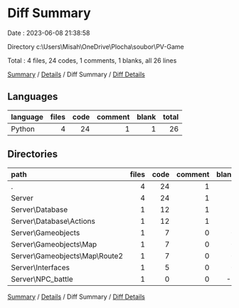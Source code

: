 # Diff Summary

Date : 2023-06-08 21:38:58

Directory c:\\Users\\Misah\\OneDrive\\Plocha\\soubor\\PV-Game

Total : 4 files,  24 codes, 1 comments, 1 blanks, all 26 lines

[Summary](results.md) / [Details](details.md) / Diff Summary / [Diff Details](diff-details.md)

## Languages
| language | files | code | comment | blank | total |
| :--- | ---: | ---: | ---: | ---: | ---: |
| Python | 4 | 24 | 1 | 1 | 26 |

## Directories
| path | files | code | comment | blank | total |
| :--- | ---: | ---: | ---: | ---: | ---: |
| . | 4 | 24 | 1 | 1 | 26 |
| Server | 4 | 24 | 1 | 1 | 26 |
| Server\\Database | 1 | 12 | 1 | 2 | 15 |
| Server\\Database\\Actions | 1 | 12 | 1 | 2 | 15 |
| Server\\Gameobjects | 1 | 7 | 0 | 0 | 7 |
| Server\\Gameobjects\\Map | 1 | 7 | 0 | 0 | 7 |
| Server\\Gameobjects\\Map\\Route2 | 1 | 7 | 0 | 0 | 7 |
| Server\\Interfaces | 1 | 5 | 0 | 0 | 5 |
| Server\\NPC_battle | 1 | 0 | 0 | -1 | -1 |

[Summary](results.md) / [Details](details.md) / Diff Summary / [Diff Details](diff-details.md)